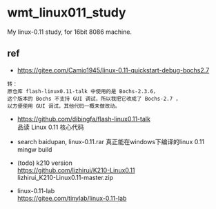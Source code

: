 # wmt_linux011_study
My linux-0.11 study, for 16bit 8086 machine.

## ref  
* https://gitee.com/Camio1945/linux-0.11-quickstart-debug-bochs2.7  
```
转：
原仓库 flash-linux0.11-talk 中使用的是 Bochs-2.3.6，
这个版本的 Bochs 不支持 GUI 调试，所以我把它改成了 Bochs-2.7 ，
以方便使用 GUI 调试，其他代码一概未做改动。
```

* https://github.com/dibingfa/flash-linux0.11-talk  
品读 Linux 0.11 核心代码  

* search baidupan, linux-0.11.rar
真正能在windows下编译的linux 0.11
mingw build    

* (todo) k210 version  
https://github.com/lizhirui/K210-Linux0.11  
lizhirui_K210-Linux0.11-master.zip  

* linux-0.11-lab  
https://gitee.com/tinylab/linux-0.11-lab  
